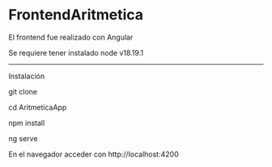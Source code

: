 # FrontendAritmetica

El frontend fue realizado con Angular

Se requiere tener instalado node v18.19.1

---------------

Instalación

git clone

cd AritmeticaApp

npm install

ng serve

En el navegador acceder con http://localhost:4200
